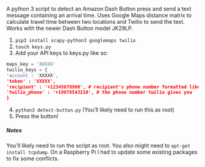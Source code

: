 A python 3 script to detect an Amazon Dash Button press and send a text message containing an arrival time. Uses Google Maps distance matrix to calculate travel time between two locations and Twilio to send the text. Works with the newer Dash Button model JK29LP.

1. `pip3 install scapy-python3 googlemaps twilio`
2. `touch keys.py`
3. Add your API keys to keys.py like so:
```python
maps_key = 'XXXXX'
twilio_keys = {
'account : 'XXXXX',
'token' : 'XXXXX',
'recipient' : '+12345678900', # recipient's phone number formatted like so
'twilio_phone' : '+19876543210', # the phone number twilio gives you
}
``` 
4. `python3 detect-button.py` (You'll likely need to run this as root)
5. Press the button!

##### Notes
You'll likely need to run the script as root. You also might need to `apt-get install tcpdump`. On a Raspberry Pi I had to update some existing packages to fix some conflicts.
